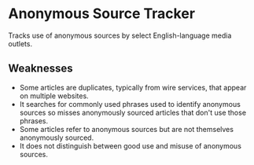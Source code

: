 
# Anonymous Source Tracker

Tracks use of anonymous sources by select English-language media outlets.

## Weaknesses

- Some articles are duplicates, typically from wire services, that appear on multiple websites.
- It searches for commonly used phrases used to identify anonymous sources so misses anonymously sourced articles that don't use those phrases.
- Some articles refer to anonymous sources but are not themselves anonymously sourced.
- It does not distinguish between good use and misuse of anonymous sources.

